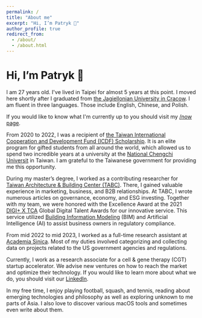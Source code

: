 ```yaml
---
permalink: /
title: "About me"
excerpt: "Hi, I’m Patryk 👋"
author_profile: true
redirect_from: 
  - /about/
  - /about.html
---
```


# Hi, I’m Patryk 👋  

I am 27 years old. I've lived in Taipei for almost 5 years at this point. I moved here shortly after I graduated from [the Jagiellonian University in Cracow](https://en.uj.edu.pl/en_GB/start). I am fluent in three languages. Those include English, Chinese, and Polish.

If you would like to know what I'm currently up to you should visit my [/now page](https://chojecki.net/now/).

From 2020 to 2022, I was a recipient of [the Taiwan International Cooperation and Development Fund (ICDF) Scholarship](https://www.icdf.org.tw/wSite/np?ctNode=31561&mp=2). It is an elite program for gifted students from all around the world, which allowed us to spend two incredible years at a university at the [National Chengchi Universit](https://www.nccu.edu.tw/index.php?Lang=en) in Taiwan. I am grateful to the Taiwanese government for providing me this opportunity.

During my master’s degree, I worked as a contributing researcher for [Taiwan Architecture & Building Center (TABC)](https://www.tabc.org.tw/en/). There, I gained valuable experience in marketing, business, and B2B relationships. At TABC, I wrote numerous articles on governance, economy, and ESG investing. Together with my team, we were honored with the Excellence Award at the 2021 [DIGI+ X TCA](https://www.talentcirculationalliance.org/all-alliance-partners-en/mofa) Global Digital Talent Awards for our innovative service. This service utilized [Building Information Modeling](https://en.wikipedia.org/wiki/Building_information_modeling) (BIM) and Artificial Intelligence (AI) to assist business owners in regulatory compliance.

From mid 2022 to mid 2023,  I worked  as a full-time research assistant at [Academia Sinica](https://www.sinica.edu.tw/en). Most of my duties involved categorizing and collecting data on projects related to the US government agencies and regulations.

Currently, I work as a research associate for a cell & gene therapy (CGT) startup accelerator. We advise new ventures on how to reach the market and optimize their technology. If you would like to learn more about what we do, you should visit our [LinkedIn](https://www.linkedin.com/company/celltech-accelerator/).

In my free time, I enjoy playing football, squash, and tennis, reading about emerging technologies and philosophy as well as exploring unknown to me parts of Asia. I also love to discover various macOS tools and sometimes even write about them.